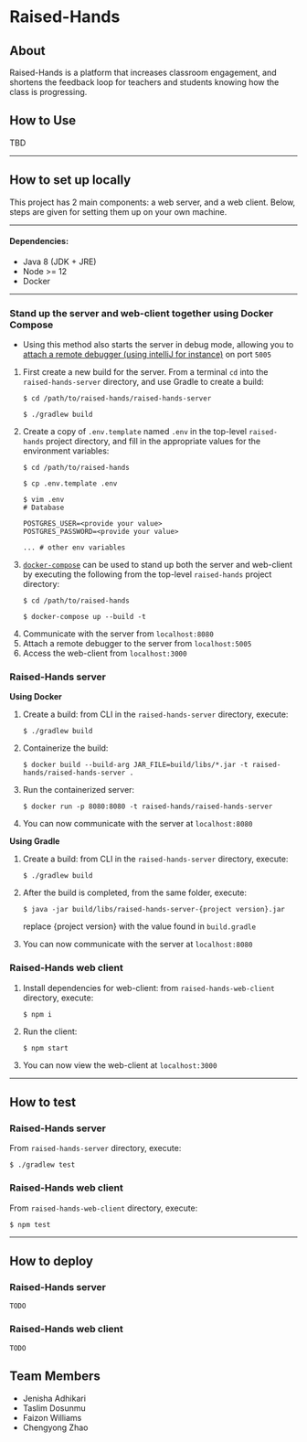 # Raised-Hands
## About

Raised-Hands is a platform that increases classroom engagement, and shortens the feedback loop for teachers and students knowing how the class is progressing.

## How to Use

TBD

---
## How to set up locally

This project has 2 main components: a web server, and a web client. Below, steps are given for setting them up on your own machine.

---
#### Dependencies:
* Java 8 (JDK + JRE)
* Node >= 12
* Docker

---

### Stand up the server and web-client together using Docker Compose
* Using this method also starts the server in debug mode, allowing you to [attach a remote debugger (using intelliJ for instance)](https://www.baeldung.com/spring-debugging) on port `5005`
1. First create a new build for the server. From a terminal `cd` into the `raised-hands-server` directory, and use Gradle to create a build:
    ```
    $ cd /path/to/raised-hands/raised-hands-server

    $ ./gradlew build
    ```
1. Create a copy of `.env.template` named `.env` in the top-level `raised-hands` project directory, and fill in the appropriate values for the environment variables:
    ```
    $ cd /path/to/raised-hands

    $ cp .env.template .env

    $ vim .env
    # Database

    POSTGRES_USER=<provide your value>
    POSTGRES_PASSWORD=<provide your value>

    ... # other env variables

    ```
1. [`docker-compose`](https://docs.docker.com/compose/) can be used to stand up both the server and web-client by executing the following from the top-level `raised-hands` project directory:
    ```
    $ cd /path/to/raised-hands

    $ docker-compose up --build -t
    ```
1. Communicate with the server from `localhost:8080`
1. Attach a remote debugger to the server from `localhost:5005`
1. Access the web-client from `localhost:3000`

### Raised-Hands server
**Using Docker**  
1. Create a build: from CLI in the `raised-hands-server` directory, execute:
    ```
    $ ./gradlew build 
    ```
2. Containerize the build:
    ```
    $ docker build --build-arg JAR_FILE=build/libs/*.jar -t raised-hands/raised-hands-server .
    ```
3. Run the containerized server:
    ```
    $ docker run -p 8080:8080 -t raised-hands/raised-hands-server
    ```
4. You can now communicate with the server at `localhost:8080`
  
**Using Gradle**
1. Create a build: from CLI in the `raised-hands-server` directory, execute:
    ```
    $ ./gradlew build 
    ```
2. After the build is completed, from the same folder, execute:
    ```
    $ java -jar build/libs/raised-hands-server-{project version}.jar
    ```
    replace {project version} with the value found in `build.gradle`

3. You can now communicate with the server at `localhost:8080`

### Raised-Hands web client
1. Install dependencies for web-client: from `raised-hands-web-client` directory, execute:
    ```
    $ npm i
    ```
2. Run the client:
    ```
    $ npm start
    ```
3. You can now view the web-client at `localhost:3000`

---
## How to test

### Raised-Hands server

From  `raised-hands-server` directory, execute:
```
$ ./gradlew test
```

### Raised-Hands web client

From `raised-hands-web-client` directory, execute:
```
$ npm test
```

---
## How to deploy

### Raised-Hands server

`TODO`

### Raised-Hands web client

`TODO`

## Team Members
- Jenisha Adhikari
- Taslim Dosunmu
- Faizon Williams
- Chengyong Zhao
